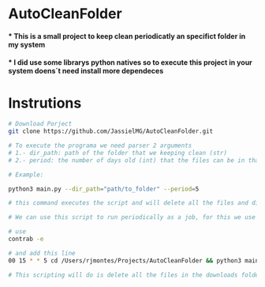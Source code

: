 # AutoCleanFolder
#### * This is a small project to keep clean periodicatly an specifict folder in my system
#### * I did use some librarys python natives so to execute this project in your system doens´t need install more dependeces


# Instrutions

``` bash
# Download Porject
git clone https://github.com/JassielMG/AutoCleanFolder.git
 ```

``` bash
# To execute the programa we need parser 2 arguments 
# 1.- dir_path: path of the folder that we keeping clean (str)
# 2.- period: the number of days old (int) that the files can be in that folder. 

# Example:

python3 main.py --dir_path="path/to_folder" --period=5

# this command executes the script and will delete all the files and directories in the path older than 5 days
```

``` bash
# We can use this script to run periodically as a job, for this we use contrab

# use
contrab -e

# and add this line
00 15 * * 5 cd /Users/rjmontes/Projects/AutoCleanFolder && python3 main.py --dir_path="yourPath/Downloads" --period=15 

# This scripting will do is delete all the files in the downloads folder older than 15 days


```

